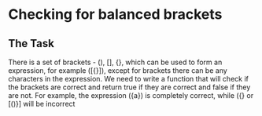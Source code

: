 # Checking for balanced brackets
## The Task

There is a set of brackets - (), [], {}, which can be used to form an expression, for example ([{}]), except for brackets there can be any characters in the expression. We need to write a function that will check if the brackets are correct and return true if they are correct and false if they are not. For example, the expression ({a}) is completely correct, while ({} or [()}] will be incorrect
